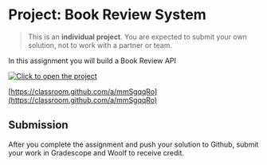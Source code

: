 # Project: Book Review System

> This is an **individual project**. You are expected to submit your own solution,
> not to work with a partner or team.

In this assignment you will build a Book Review API

[![Click to open the project](https://img.shields.io/static/v1?label=Open%20Project&message=book-review-api&color=blue)](https://classroom.github.com/a/mmSgqqRo)

[https://classroom.github.com/a/mmSgqqRo](https://classroom.github.com/a/mmSgqqRo)

## Submission

After you complete the assignment and push your solution to Github, submit your work in Gradescope and Woolf to receive credit.
